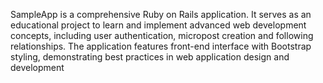 SampleApp is a comprehensive Ruby on Rails application. It serves as an educational project to learn and implement advanced web development concepts, including user authentication, micropost creation and following relationships. The application features front-end interface with Bootstrap styling, demonstrating best practices in web application design and development
